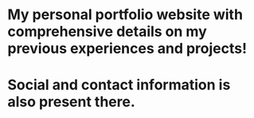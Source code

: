 # My personal portfolio website with comprehensive details on my previous experiences and projects!
# Social and contact information is also present there.
